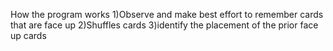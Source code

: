 How the program works
1)Observe and make best effort to remember cards that are face up
2)Shuffles cards 
3)identify the placement of the prior face up cards
